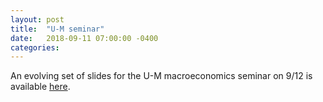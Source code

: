 ```yaml
---
layout: post
title:  "U-M seminar"
date:   2018-09-11 07:00:00 -0400
categories:
---
```


An evolving set of slides for the U-M macroeconomics seminar on 9/12 is available [here](https://umich.box.com/s/sfce0z9awpmm7l90ftazncv1l7tld8od).
